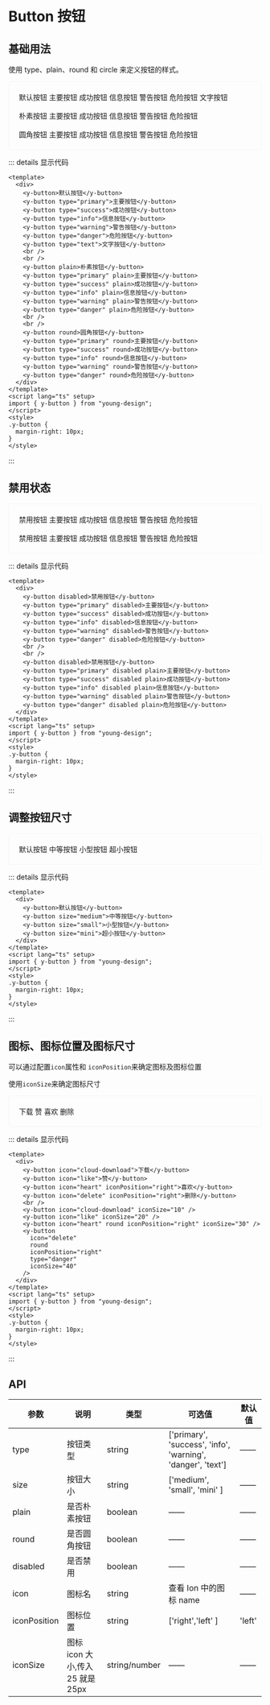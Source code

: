 # Button 按钮

## 基础用法

使用 type、plain、round 和 circle 来定义按钮的样式。

<div class="example">
    <div>
        <y-button>默认按钮</y-button>
        <y-button type="primary">主要按钮</y-button>
        <y-button type="success">成功按钮</y-button>
        <y-button type="info">信息按钮</y-button>
        <y-button type="warning">警告按钮</y-button>
        <y-button type="danger">危险按钮</y-button>
        <y-button type="text">文字按钮</y-button>
        <br>
        <br>
        <y-button plain>朴素按钮</y-button>
        <y-button type="primary" plain>主要按钮</y-button>
        <y-button type="success" plain>成功按钮</y-button>
        <y-button type="info" plain>信息按钮</y-button>
        <y-button type="warning" plain>警告按钮</y-button>
        <y-button type="danger" plain>危险按钮</y-button>
        <br>
        <br>
        <y-button round>圆角按钮</y-button>
        <y-button type="primary" round>主要按钮</y-button>
        <y-button type="success" round>成功按钮</y-button>
        <y-button type="info" round>信息按钮</y-button>
        <y-button type="warning" round>警告按钮</y-button>
        <y-button type="danger" round>危险按钮</y-button>
    </div>
</div>

::: details 显示代码

```vue
<template>
  <div>
    <y-button>默认按钮</y-button>
    <y-button type="primary">主要按钮</y-button>
    <y-button type="success">成功按钮</y-button>
    <y-button type="info">信息按钮</y-button>
    <y-button type="warning">警告按钮</y-button>
    <y-button type="danger">危险按钮</y-button>
    <y-button type="text">文字按钮</y-button>
    <br />
    <br />
    <y-button plain>朴素按钮</y-button>
    <y-button type="primary" plain>主要按钮</y-button>
    <y-button type="success" plain>成功按钮</y-button>
    <y-button type="info" plain>信息按钮</y-button>
    <y-button type="warning" plain>警告按钮</y-button>
    <y-button type="danger" plain>危险按钮</y-button>
    <br />
    <br />
    <y-button round>圆角按钮</y-button>
    <y-button type="primary" round>主要按钮</y-button>
    <y-button type="success" round>成功按钮</y-button>
    <y-button type="info" round>信息按钮</y-button>
    <y-button type="warning" round>警告按钮</y-button>
    <y-button type="danger" round>危险按钮</y-button>
  </div>
</template>
<script lang="ts" setup>
import { y-button } from "young-design";
</script>
<style>
.y-button {
  margin-right: 10px;
}
</style>
```

:::

## 禁用状态

<div class="example">
    <div>
        <y-button disabled>禁用按钮</y-button>
        <y-button type="primary" disabled>主要按钮</y-button>
        <y-button type="success" disabled>成功按钮</y-button>
        <y-button type="info" disabled>信息按钮</y-button>
        <y-button type="warning" disabled>警告按钮</y-button>
        <y-button type="danger" disabled>危险按钮</y-button>
        <br>
        <br>
        <y-button disabled>禁用按钮</y-button>
        <y-button type="primary" disabled plain>主要按钮</y-button>
        <y-button type="success" disabled plain>成功按钮</y-button>
        <y-button type="info" disabled plain>信息按钮</y-button>
        <y-button type="warning" disabled plain>警告按钮</y-button>
        <y-button type="danger" disabled plain>危险按钮</y-button>
    </div>
</div>

::: details 显示代码

```vue
<template>
  <div>
    <y-button disabled>禁用按钮</y-button>
    <y-button type="primary" disabled>主要按钮</y-button>
    <y-button type="success" disabled>成功按钮</y-button>
    <y-button type="info" disabled>信息按钮</y-button>
    <y-button type="warning" disabled>警告按钮</y-button>
    <y-button type="danger" disabled>危险按钮</y-button>
    <br />
    <br />
    <y-button disabled>禁用按钮</y-button>
    <y-button type="primary" disabled plain>主要按钮</y-button>
    <y-button type="success" disabled plain>成功按钮</y-button>
    <y-button type="info" disabled plain>信息按钮</y-button>
    <y-button type="warning" disabled plain>警告按钮</y-button>
    <y-button type="danger" disabled plain>危险按钮</y-button>
  </div>
</template>
<script lang="ts" setup>
import { y-button } from "young-design";
</script>
<style>
.y-button {
  margin-right: 10px;
}
</style>
```

:::

## 调整按钮尺寸

<div class="example">
    <div>
        <y-button>默认按钮</y-button>
        <y-button size="medium">中等按钮</y-button>
        <y-button size="small">小型按钮</y-button>
        <y-button size="mini">超小按钮</y-button>
    </div>
</div>

::: details 显示代码

```vue
<template>
  <div>
    <y-button>默认按钮</y-button>
    <y-button size="medium">中等按钮</y-button>
    <y-button size="small">小型按钮</y-button>
    <y-button size="mini">超小按钮</y-button>
  </div>
</template>
<script lang="ts" setup>
import { y-button } from "young-design";
</script>
<style>
.y-button {
  margin-right: 10px;
}
</style>
```

:::

## 图标、图标位置及图标尺寸

可以通过配置`icon`属性和 `iconPosition`来确定图标及图标位置

使用`iconSize`来确定图标尺寸

<div class="example">
  <y-button icon="cloud-download">下载</y-button>
  <y-button icon="like">赞</y-button>
  <y-button icon="heart" iconPosition="right">喜欢</y-button>
  <y-button icon="delete" iconPosition="right">删除</y-button>
  <br>
  <y-button icon="cloud-download" iconSize="10" />
  <y-button icon="like"  iconSize="20"/>
  <y-button icon="heart" round iconPosition="right" iconSize="30" />
  <y-button icon="delete" round iconPosition="right" type='danger'  iconSize="40"/>
</div>

::: details 显示代码

```vue
<template>
  <div>
    <y-button icon="cloud-download">下载</y-button>
    <y-button icon="like">赞</y-button>
    <y-button icon="heart" iconPosition="right">喜欢</y-button>
    <y-button icon="delete" iconPosition="right">删除</y-button>
    <br />
    <y-button icon="cloud-download" iconSize="10" />
    <y-button icon="like" iconSize="20" />
    <y-button icon="heart" round iconPosition="right" iconSize="30" />
    <y-button
      icon="delete"
      round
      iconPosition="right"
      type="danger"
      iconSize="40"
    />
  </div>
</template>
<script lang="ts" setup>
import { y-button } from "young-design";
</script>
<style>
.y-button {
  margin-right: 10px;
}
</style>
```

:::

## API

| 参数         | 说明                             | 类型          | 可选值                                                      | 默认值 |
| ------------ | -------------------------------- | ------------- | ----------------------------------------------------------- | ------ |
| type         | 按钮类型                         | string        | ['primary', 'success', 'info', 'warning', 'danger', 'text'] | ——     |
| size         | 按钮大小                         | string        | ['medium', 'small', 'mini' ]                                | ——     |
| plain        | 是否朴素按钮                     | boolean       | ——                                                          | ——     |
| round        | 是否圆角按钮                     | boolean       | ——                                                          | ——     |
| disabled     | 是否禁用                         | boolean       | ——                                                          | ——     |
| icon         | 图标名                           | string        | 查看 Ion 中的图标 name                                      | ——     |
| iconPosition | 图标位置                         | string        | ['right','left' ]                                           | 'left' |
| iconSize     | 图标 icon 大小,传入 25 就是 25px | string/number | ——                                                          | ——     |

<style scope>
  .example{
      border: 1px solid #f5f5f5;
      border-radius: 5px;
      padding:20px
  }
  .example .y-button {
      margin:10px 5px
  }
  
</style>
